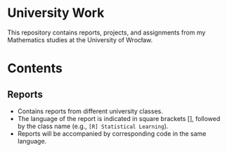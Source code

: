 # University Work

This repository contains reports, projects, and assignments from my Mathematics studies at the University of Wrocław.

# Contents
## Reports
* Contains reports from different university classes.
* The language of the report is indicated in square brackets [], followed by the class name (e.g., `[R] Statistical Learning`).
* Reports will be accompanied by corresponding code in the same language.
